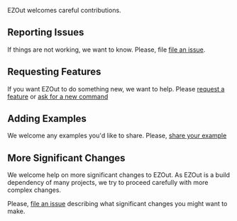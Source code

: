 EZOut welcomes careful contributions.

## Reporting Issues

If things are not working, we want to know.  Please, file [file an issue](https://github.com/StartAutomating/EZOut/issues/new?template=Bug.yml).

## Requesting Features

If you want EZOut to do something new, we want to help.  Please [request a feature](https://github.com/StartAutomating/EZOut/issues/new?template=FeatureRequest.yml) or 
[ask for a new command](https://github.com/StartAutomating/EZOut/issues/new?template=NewCommand.yml)

## Adding Examples

We welcome any examples you'd like to share.  Please, [share your example](https://github.com/StartAutomating/EZOut/issues/new?template=Example.yml)

## More Significant Changes

We welcome help on more significant changes to EZOut.  As EZOut is a build dependency of many projects, we try to proceed carefully with more complex changes.

Please, [file an issue](https://github.com/StartAutomating/EZOut/issues/new) describing what significant changes you might want to make.
